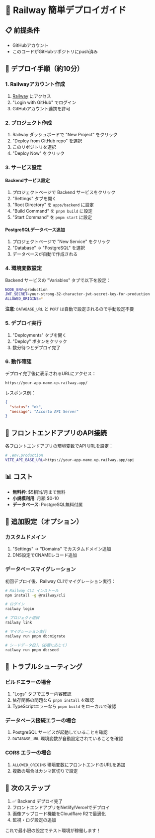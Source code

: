 # 🚀 Railway 簡単デプロイガイド

## 📋 前提条件
- GitHubアカウント
- このコードがGitHubリポジトリにpush済み

## 🚀 デプロイ手順（約10分）

### 1. Railwayアカウント作成
1. [Railway](https://railway.app) にアクセス
2. "Login with GitHub" でログイン
3. GitHubアカウント連携を許可

### 2. プロジェクト作成
1. Railway ダッシュボードで "New Project" をクリック
2. "Deploy from GitHub repo" を選択
3. このリポジトリを選択
4. "Deploy Now" をクリック

### 3. サービス設定

#### Backendサービス設定
1. プロジェクトページで Backend サービスをクリック
2. "Settings" タブを開く
3. "Root Directory" を `apps/backend` に設定
4. "Build Command" を `pnpm build` に設定
5. "Start Command" を `pnpm start` に設定

#### PostgreSQLデータベース追加
1. プロジェクトページで "New Service" をクリック
2. "Database" → "PostgreSQL" を選択
3. データベースが自動で作成される

### 4. 環境変数設定
Backend サービスの "Variables" タブで以下を設定：

```bash
NODE_ENV=production
JWT_SECRET=your-strong-32-character-jwt-secret-key-for-production
ALLOWED_ORIGINS=*
```

**注意**: `DATABASE_URL` と `PORT` は自動で設定されるので手動設定不要

### 5. デプロイ実行
1. "Deployments" タブを開く
2. "Deploy" ボタンをクリック
3. 数分待つとデプロイ完了

### 6. 動作確認
デプロイ完了後に表示されるURLにアクセス：
```
https://your-app-name.up.railway.app/
```

レスポンス例：
```json
{
  "status": "ok", 
  "message": "Accorto API Server"
}
```

## 🎯 フロントエンドアプリのAPI接続

各フロントエンドアプリの環境変数でAPI URLを設定：

```bash
# .env.production
VITE_API_BASE_URL=https://your-app-name.up.railway.app/api
```

## 📊 コスト

- **無料枠**: $5相当/月まで無料
- **小規模利用**: 月額 $0-10
- **データベース**: PostgreSQL無料付属

## 🔧 追加設定（オプション）

### カスタムドメイン
1. "Settings" → "Domains" でカスタムドメイン追加
2. DNS設定でCNAMEレコード追加

### データベースマイグレーション
初回デプロイ後、Railway CLIでマイグレーション実行：

```bash
# Railway CLI インストール
npm install -g @railway/cli

# ログイン
railway login

# プロジェクト選択
railway link

# マイグレーション実行
railway run pnpm db:migrate

# シードデータ投入（必要に応じて）
railway run pnpm db:seed
```

## 🚨 トラブルシューティング

### ビルドエラーの場合
1. "Logs" タブでエラー内容確認
2. 依存関係の問題なら `pnpm install` を確認
3. TypeScriptエラーなら `pnpm build` をローカルで確認

### データベース接続エラーの場合
1. PostgreSQL サービスが起動していることを確認
2. `DATABASE_URL` 環境変数が自動設定されていることを確認

### CORS エラーの場合
1. `ALLOWED_ORIGINS` 環境変数にフロントエンドのURLを追加
2. 複数の場合はカンマ区切りで設定

## 📝 次のステップ

1. ✅ Backend デプロイ完了
2. フロントエンドアプリをNetlify/Vercelでデプロイ
3. 画像アップロード機能をCloudflare R2で最適化
4. 監視・ログ設定の追加

これで最小限の設定でテスト環境が稼働します！